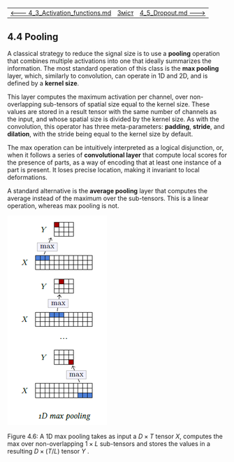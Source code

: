 |                                                              |                    |                                          |
| ------------------------------------------------------------ | ------------------ | ---------------------------------------- |
| [<---   4_3_Activation_functions.md](4_3_Activation_functions.md) | [Зміст](README.md) | [4_5_Dropout.md    --->](4_5_Dropout.md) |

## 4.4    Pooling

A classical strategy to reduce the signal size is to use a **pooling** operation that combines multiple activations into one that ideally summarizes the information. The most standard operation of this class is the **max pooling** layer, which, similarly to convolution, can operate in 1D and 2D, and is defined by a **kernel size**. 

This layer computes the maximum activation per channel, over non-overlapping sub-tensors of spatial size equal to the kernel size. These values are stored in a result tensor with the same number of channels as the input, and whose spatial size is divided by the kernel size. As with the convolution, this operator has three meta-parameters: **padding**, **stride**, and **dilation**, with the stride being equal to the kernel size by default.

The max operation can be intuitively interpreted as a logical disjunction, or, when it follows a series of **convolutional layer** that compute local scores for the presence of parts, as a way of encoding that at least one instance of a part is present. It loses precise location, making it invariant to local deformations.

A standard alternative is the **average pooling** layer that computes the average instead of the maximum over the sub-tensors. This is a linear operation, whereas max pooling is not.

![image-20230618153033547](media1/image-20230618153033547.png)

Figure 4.6: A 1D max pooling takes as input a $D×T$ tensor $X$, computes the max over non-overlapping $1×L$ sub-tensors and stores the values in a resulting $D×(T/L)$ tensor $Y$ .
